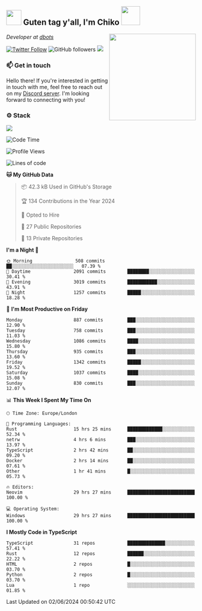 <h2><img src="https://cdn.discordapp.com/emojis/1100181376730402906.gif?quality=lossless" width="40"> Guten tag y'all, I'm Chiko <img src="https://a.ppy.sh/15907233" width="50"></h2>
<a href="https://cataas.com"><img align='right' src="https://cataas.com/cat" width="230"></a>
<p><em>Developer at <a href="https://github.com/dbotsfun">dbots</a></em></p>

[![Twitter Follow](https://img.shields.io/twitter/follow/chikoxq?label=Follow)](https://twitter.com/intent/follow?screen_name=chikoxq)
![GitHub followers](https://img.shields.io/github/followers/chikof?label=Follow&style=social)
![](https://komarev.com/ghpvc/?username=chikof&color=blue)

### 📫 Get in touch
Hello there! If you're interested in getting in touch with me, feel free to reach out on my [Discord server](https://discord.gg/sejc7TnX6N). I'm looking forward to connecting with you!

### ⚙️ Stack
[![](https://skillicons.dev/icons?i=git,kubernetes,docker,js,ts,cloudflare,css,deno,express,graphql,html,mongodb,nestjs,py,react,apollo,bash,java,lua,nextjs,netlify,nodejs,ps,powershell,rust,neovim,tauri,sentry,postgres,tailwind,prisma,actix,workers)](https://skillicons.dev)

<!--START_SECTION:waka-->
![Code Time](http://img.shields.io/badge/Code%20Time-1%2C758%20hrs%2014%20mins-blue)

![Profile Views](http://img.shields.io/badge/Profile%20Views-0-blue)

![Lines of code](https://img.shields.io/badge/From%20Hello%20World%20I%27ve%20Written-6.2%20million%20lines%20of%20code-blue)

**🐱 My GitHub Data** 

> 📦 42.3 kB Used in GitHub's Storage 
 > 
> 🏆 134 Contributions in the Year 2024
 > 
> 💼 Opted to Hire
 > 
> 📜 27 Public Repositories 
 > 
> 🔑 13 Private Repositories 
 > 
**I'm a Night 🦉** 

```text
🌞 Morning                508 commits         ██░░░░░░░░░░░░░░░░░░░░░░░   07.39 % 
🌆 Daytime                2091 commits        ████████░░░░░░░░░░░░░░░░░   30.41 % 
🌃 Evening                3019 commits        ███████████░░░░░░░░░░░░░░   43.91 % 
🌙 Night                  1257 commits        █████░░░░░░░░░░░░░░░░░░░░   18.28 % 
```
📅 **I'm Most Productive on Friday** 

```text
Monday                   887 commits         ███░░░░░░░░░░░░░░░░░░░░░░   12.90 % 
Tuesday                  758 commits         ███░░░░░░░░░░░░░░░░░░░░░░   11.03 % 
Wednesday                1086 commits        ████░░░░░░░░░░░░░░░░░░░░░   15.80 % 
Thursday                 935 commits         ███░░░░░░░░░░░░░░░░░░░░░░   13.60 % 
Friday                   1342 commits        █████░░░░░░░░░░░░░░░░░░░░   19.52 % 
Saturday                 1037 commits        ████░░░░░░░░░░░░░░░░░░░░░   15.08 % 
Sunday                   830 commits         ███░░░░░░░░░░░░░░░░░░░░░░   12.07 % 
```


📊 **This Week I Spent My Time On** 

```text
🕑︎ Time Zone: Europe/London

💬 Programming Languages: 
Rust                     15 hrs 25 mins      █████████████░░░░░░░░░░░░   52.34 % 
netrw                    4 hrs 6 mins        ███░░░░░░░░░░░░░░░░░░░░░░   13.97 % 
TypeScript               2 hrs 42 mins       ██░░░░░░░░░░░░░░░░░░░░░░░   09.20 % 
Docker                   2 hrs 14 mins       ██░░░░░░░░░░░░░░░░░░░░░░░   07.61 % 
Other                    1 hr 41 mins        █░░░░░░░░░░░░░░░░░░░░░░░░   05.73 % 

🔥 Editors: 
Neovim                   29 hrs 27 mins      █████████████████████████   100.00 % 

💻 Operating System: 
Windows                  29 hrs 27 mins      █████████████████████████   100.00 % 
```

**I Mostly Code in TypeScript** 

```text
TypeScript               31 repos            ██████████████░░░░░░░░░░░   57.41 % 
Rust                     12 repos            ██████░░░░░░░░░░░░░░░░░░░   22.22 % 
HTML                     2 repos             █░░░░░░░░░░░░░░░░░░░░░░░░   03.70 % 
Python                   2 repos             █░░░░░░░░░░░░░░░░░░░░░░░░   03.70 % 
Lua                      1 repo              ░░░░░░░░░░░░░░░░░░░░░░░░░   01.85 % 
```




 Last Updated on 02/06/2024 00:50:42 UTC
<!--END_SECTION:waka-->


<!--
<p align="center">
     <a href="https://discord.gg/HhybNhchcC"><img src="https://invidget.switchblade.xyz/sejc7TnX6N" align="center" ><a>
</p> 
-->
